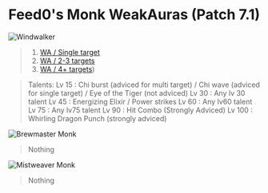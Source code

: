 Feed0's Monk WeakAuras (Patch 7.1)
===================

![Windwalker](http://i.imgur.com/Opfs6lc.jpg)
>  1. [WA / Single target](https://github.com/Feed0/Monk/blob/master/Windwalker%20%28DPS%29/1.txt)
>  2. [WA / 2-3 targets](https://github.com/Feed0/Monk/blob/master/Windwalker%20%28DPS%29/2-3.txt)
>  3. [WA / 4+ targets](https://github.com/Feed0/Monk/blob/master/Windwalker%20%28DPS%29/4+.txt))

> Talents:
> Lv 15 : Chi burst (adviced for multi target) / Chi wave (adviced for single target) / Eye of the Tiger (not adviced)
> Lv 30 : Any lv 30 talent
> Lv 45 : Energizing Elixir / Power strikes 
> Lv 60 : Any lv60 talent
> Lv 75 : Any lv75 talent
> Lv 90 : Hit Combo (Strongly Adviced) 
> Lv 100 : Whirling Dragon Punch (strongly adviced)

![Brewmaster Monk](http://i.imgur.com/H0Z9gkf.jpg)
> Nothing

![Mistweaver Monk](http://i.imgur.com/JXIOHGB.jpg)
> Nothing

